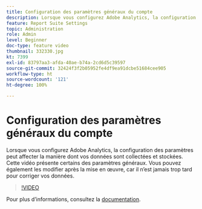 ```yaml
---
title: Configuration des paramètres généraux du compte
description: Lorsque vous configurez Adobe Analytics, la configuration des paramètres peut affecter la manière dont vos données sont collectées et stockées. Cette vidéo présente certains des paramètres généraux. Vous pouvez également les modifier après la mise en œuvre, car il nʼest jamais trop tard pour corriger vos données.
feature: Report Suite Settings
topic: Administration
role: Admin
level: Beginner
doc-type: feature video
thumbnail: 332330.jpg
kt: 7399
exl-id: 83797aa3-afda-40ae-b74a-2cd6d5c39597
source-git-commit: 32424f3f2b05952fe4df9ea91dcbe51684cee905
workflow-type: ht
source-wordcount: '121'
ht-degree: 100%

---
```


# Configuration des paramètres généraux du compte

Lorsque vous configurez Adobe Analytics, la configuration des paramètres peut affecter la manière dont vos données sont collectées et stockées. Cette vidéo présente certains des paramètres généraux. Vous pouvez également les modifier après la mise en œuvre, car il nʼest jamais trop tard pour corriger vos données.

>[!VIDEO](https://video.tv.adobe.com/v/332330/?quality=12&learn=on)

Pour plus dʼinformations, consultez la [documentation](https://experienceleague.adobe.com/docs/analytics/admin/admin-tools/general-acct-settings-admin.html?lang=fr#admin-tools).
